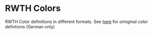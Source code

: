 # RWTH Colors

RWTH Color definitions in different formats.
See [here](https://www.google.com/search?q=rwth+farben&rlz=1C1CHBF_deDE792DE792&oq=rwth&aqs=chrome.2.69i60j46i433j35i39j69i60l4j69i65.3509j0j7&sourceid=chrome&ie=UTF-8) for oringinal color defintions (German only)